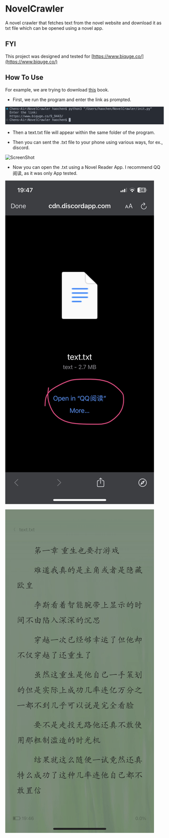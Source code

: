 # NovelCrawler

A novel crawler that fetches text from the novel website and download it as txt file which can be opened using a novel app. 

## FYI 

This project was designed and tested for [https://www.biquge.co/](https://www.biquge.co/)

## How To Use 

For example, we are trying to download [this](https://www.biquge.co/9_9443/) book. 

* First, we run the program and enter the link as prompted. 

![ScreenShot](/img/init.png)

* Then a text.txt file will appear within the same folder of the program. 

* Then you can sent the .txt file to your phone using various ways, for ex., discord. 

![ScreenShot](/img.discord.png)

* Now you can open the .txt using a Novel Reader App. I recommend QQ阅读, as it was only App tested. 

![ScreenShot](/img/open.jpg)

![ScreenShot](/img/read.PNG)
